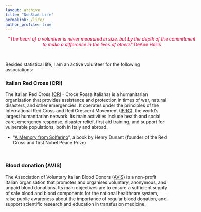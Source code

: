 ```yaml
---
layout: archive
title: "NonStat Life"
permalink: /life/
author_profile: true
---
```



<!--
> "_The heart of a volunteer is never measured in size, but by the depth of the commitment to make a difference in the lives of others_"
-->


<div align="center">
	<div style="width:600px; color:#C70039">
	"<i>The heart of a volunteer is never measured in size, but by the depth of the commitment to make a difference in the lives of others</i>" DeAnn Hollis
	</div>
</div>

&nbsp;

Besides statistical life, I am an active volunteer for the following associations:


### Italian Red Cross (CRI)

<!--
The International Federation of Red Cross and Red Crescent Societies ([IFRC](https://www.ifrc.org)) is the world's largest humanitarian network.
The Italian Red Cross ([CRI](https://cri.it)) is the national society of Italy. It is engaged in various activities to support the population in health, social, migration, and emergency situations.
-->

The Italian Red Cross ([CRI](https://cri.it) - Croce Rossa Italiana) is a humanitarian organisation that provides assistance and protection in times of war, natural disasters, and other emergencies. It operates under the principles of the International Red Cross and Red Crescent Movement ([IFRC](https://www.ifrc.org)), the world's largest humanitarian network.
Its main activities include health and social care, emergency response, disaster relief, first aid training, and support for vulnerable populations, both in Italy and abroad.

* "[A Memory from Solferino](https://volunteeringredcross.org/en/recurso/a-memory-of-solferino-henry-dunant/)", a book by Henry Dunant (founder of the Red Cross and first Nobel Peace Prize)


&nbsp;


### Blood donation (AVIS)
<!-- <img src="../images/AVIS-logo.png" width="20" height="20"> -->

The Association of Voluntary Italian Blood Donors ([AVIS](https://www.avis.it)) is a non-profit Italian organisation that promotes and organises voluntary, anonymous, and unpaid blood donations. Its main objectives are to ensure a sufficient supply of safe blood and blood components for the national healthcare system, raise public awareness about the importance of regular blood donation, and support scientific research and education in transfusion medicine.


<!--
<div style="display: inline-block"><div style="float:right">
<img src="../images/AVIS-logo.png" style="zoom:40%; float:right; padding:1.0em"/>
The Association of Voluntary Italian Blood Donors (<a href="https://www.avis.it">AVIS</a>) is a non-profit Italian organisation that promotes and organises voluntary, anonymous, and unpaid blood donations. Its main objectives are to ensure a sufficient supply of safe blood and blood components for the national healthcare system, raise public awareness about the importance of regular blood donation, and support scientific research and education in transfusion medicine.<br>
</div>
</div>
-->
